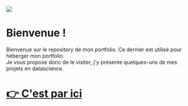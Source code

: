 <img src="https://bigheadmax.github.io/images/banner-black.jpg">

# **Bienvenue !**

Bienvenue sur le repository de mon portfolio. Ce dernier est utilisé pour héberger mon portfolio.<br>
Je vous propose donc de le visiter, j'y présente quelques-uns de mes projets en datascience.<br>
# **[👉 C'est par ici](https://bigheadmax.github.io/)**


